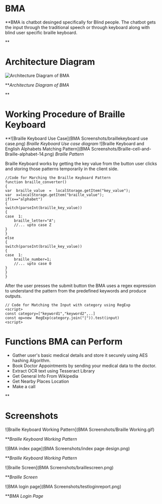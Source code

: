 
# BMA

**BMA is chatbot desinged specifically for Blind people.
The chatbot gets the input through the traditional speech or through keyboard along with blind user specific braille keyboard.

**

# Architecture Diagram
![Architecture Diagram of BMA]("assets/img/braille.png")


***Architecture Diagram of BMA*

**

# Working Procedure of Braille Keyboard

**![Braille Keyboard Use Case](BMA Screenshots/braillekeyboard use case.png)
*Braille Keyboard Use case diagram*
![Braille Keyboard and English Alphabets Matching Pattern](BMA Screenshots/Braille-cell-and-Braille-alphabet-14.png)
*Braille Pattern*

    
  Braille Keyboard works by getting the key value from the button user clicks and storing those patterns temporarily in the client side. 
  

    //Code for Marching the Braille Keyboard Pattern
    function braille_converter()
    {
    var  braille_value  =  localStorage.getItem("key_value");
    var  x=localStorage.getItem("braille_value");
    if(x=="alphabet")
    {
    switch(parseInt(braille_key_value))
    {
    case  1:
        braille_letter="A";
        //... upto case Z
    }
    }
    else
    {
    switch(parseInt(braille_key_value))
    {
    case  1:
        braille_number=1;
        //... upto case 0
    }
    }
    }



After the user presses the submit button the BMA uses a regex expression to understand the pattern from the predefined keywords and produce outputs.

  

    // Code for Matching the Input with category using RegExp
    <script>
    const category=["keyword1","keyword2",..]
    const op=new  RegExp(category.join("|")).test(input)
    <script>

# Functions BMA can Perform

 - Gather user's basic medical details and store it securely using AES hashing Algorithm.
 - Book Doctor Appointments by sending your medical data to  the doctor.
 - Extract OCR text using Tesseract Library
 - Get General Info From Wikipedia
 - Get Nearby Places Location
 - Make a call
 
 **

# Screenshots

![Braille Keyboard Working Pattern](BMA Screenshots/Braille Working.gif)

***Braille Keyboard Working Pattern*

![BMA index page](BMA Screenshots/index page design.png)

***Braille Keyboard Working Pattern*

![Braille Screen](BMA Screenshots/braillescreen.png)

***Braille Screen*

![BMA login page](BMA Screenshots/testloginreport.png)

***BMA Login Page*


